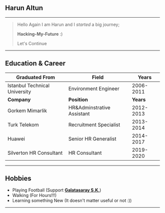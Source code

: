 ## Harun Altun

---

> Hello Again
> I am Harun and I _started_ a big journey;
>
> **Hacking-My-Future** :)
>
> Let's Continue

---

## Education & Career

| Graduated From                | Field                      | Years     |
| ----------------------------- | -------------------------- | --------- |
| Istanbul Technical University | Environment Engineer       | 2006-2011 |
| **Company**                   | **Position**               | **Years** |
| Gorkem Mimarlik               | HR&Adminstrative Assistant | 2012-2013 |
| Turk Telekom                  | Recruitment Specialist     | 2013-2014 |
| Huawei                        | Senior HR Generalist       | 2014-2017 |
| Silverton HR Consultant       | HR Consultant              | 2019-2020 |

---

## Hobbies

- Playing Football (Support **[Galatasaray S.K.](<https://en.wikipedia.org/wiki/Galatasaray_S.K._(football)>)**)
- Walking (For Hours!!!)
- Learning something New (It doesn't matter useful or not :))

---
